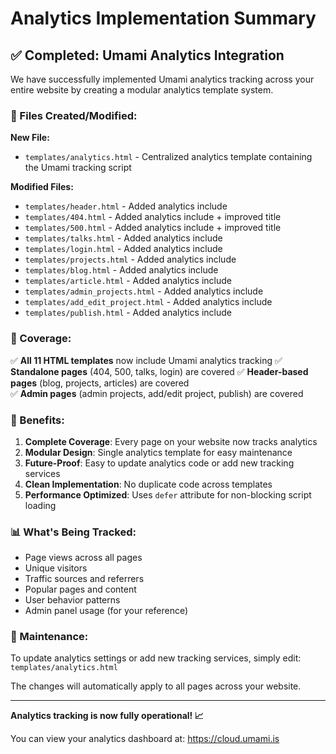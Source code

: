 # Analytics Implementation Summary

## ✅ Completed: Umami Analytics Integration

We have successfully implemented Umami analytics tracking across your entire website by creating a modular analytics template system.

### 📁 Files Created/Modified:

**New File:**
- `templates/analytics.html` - Centralized analytics template containing the Umami tracking script

**Modified Files:**
- `templates/header.html` - Added analytics include
- `templates/404.html` - Added analytics include + improved title
- `templates/500.html` - Added analytics include + improved title  
- `templates/talks.html` - Added analytics include
- `templates/login.html` - Added analytics include
- `templates/projects.html` - Added analytics include
- `templates/blog.html` - Added analytics include
- `templates/article.html` - Added analytics include
- `templates/admin_projects.html` - Added analytics include
- `templates/add_edit_project.html` - Added analytics include
- `templates/publish.html` - Added analytics include

### 🎯 Coverage:
✅ **All 11 HTML templates** now include Umami analytics tracking
✅ **Standalone pages** (404, 500, talks, login) are covered
✅ **Header-based pages** (blog, projects, articles) are covered  
✅ **Admin pages** (admin projects, add/edit project, publish) are covered

### 🚀 Benefits:

1. **Complete Coverage**: Every page on your website now tracks analytics
2. **Modular Design**: Single analytics template for easy maintenance
3. **Future-Proof**: Easy to update analytics code or add new tracking services
4. **Clean Implementation**: No duplicate code across templates
5. **Performance Optimized**: Uses `defer` attribute for non-blocking script loading

### 📊 What's Being Tracked:

- Page views across all pages
- Unique visitors
- Traffic sources and referrers
- Popular pages and content
- User behavior patterns
- Admin panel usage (for your reference)

### 🔧 Maintenance:

To update analytics settings or add new tracking services, simply edit:
`templates/analytics.html`

The changes will automatically apply to all pages across your website.

---

**Analytics tracking is now fully operational! 📈**

You can view your analytics dashboard at: https://cloud.umami.is

